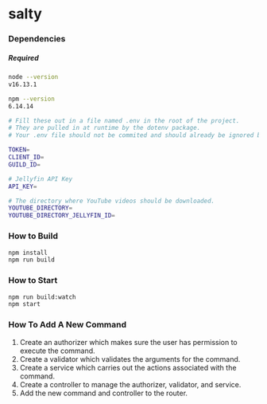 # salty

### Dependencies

##### Required

```sh
node --version
v16.13.1

npm --version
6.14.14
```

```sh
# Fill these out in a file named .env in the root of the project.
# They are pulled in at runtime by the dotenv package.
# Your .env file should not be commited and should already be ignored by .gitignore.

TOKEN=
CLIENT_ID=
GUILD_ID=

# Jellyfin API Key
API_KEY=

# The directory where YouTube videos should be downloaded.
YOUTUBE_DIRECTORY=
YOUTUBE_DIRECTORY_JELLYFIN_ID=
```

### How to Build

```sh
npm install
npm run build
```

### How to Start

```sh
npm run build:watch
npm start
```

### How To Add A New Command

1. Create an authorizer which makes sure the user has permission to execute the command.
1. Create a validator which validates the arguments for the command.
1. Create a service which carries out the actions associated with the command.
1. Create a controller to manage the authorizer, validator, and service.
1. Add the new command and controller to the router.
